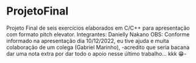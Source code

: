 # ProjetoFinal
Projeto Final de seis exercícios elaborados em C/C++ para apresentação com formato pitch elevator.
Integrantes: Danielly Nakano
OBS: Conforme informado na apresentação dia 10/12/2022, eu tive ajuda e muita colaboração de um colega (Gabriel Marinho), -acredito que seria bacana dar uma nota extra por dar todo o apoio nesse último trabalho... kkk 😁-
